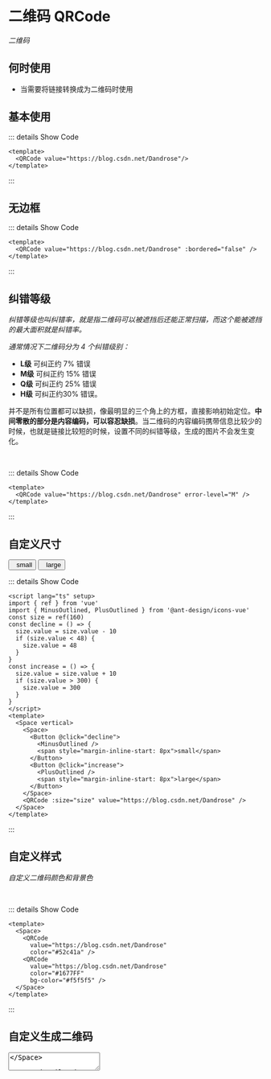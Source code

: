 # 二维码 QRCode

<BackTop />
<Watermark fullscreen content="Vue Amazing UI" />

*二维码*

## 何时使用

- 当需要将链接转换成为二维码时使用

<script lang="ts" setup>
import { ref } from 'vue'
import { MinusOutlined, PlusOutlined } from '@ant-design/icons-vue'
const size = ref(160)
const value = ref('hello world')
const decline = () => {
  size.value = size.value - 10
  if (size.value < 48) {
    size.value = 48
  }
}
const increase = () => {
  size.value = size.value + 10
  if (size.value > 300) {
    size.value = 300
  }
}
</script>

## 基本使用

<QRCode value="https://blog.csdn.net/Dandrose"/>

::: details Show Code

```vue
<template>
  <QRCode value="https://blog.csdn.net/Dandrose"/>
</template>
```

:::

## 无边框

<QRCode value="https://blog.csdn.net/Dandrose" :bordered="false" />

::: details Show Code

```vue
<template>
  <QRCode value="https://blog.csdn.net/Dandrose" :bordered="false" />
</template>
```

:::

## 纠错等级

*纠错等级也叫纠错率，就是指二维码可以被遮挡后还能正常扫描，而这个能被遮挡的最大面积就是纠错率。*

*通常情况下二维码分为 4 个纠错级别：*

- **L级** 可纠正约 7% 错误
- **M级** 可纠正约 15% 错误
- **Q级** 可纠正约 25% 错误
- **H级** 可纠正约30% 错误。

并不是所有位置都可以缺损，像最明显的三个角上的方框，直接影响初始定位。**中间零散的部分是内容编码，可以容忍缺损**。当二维码的内容编码携带信息比较少的时候，也就是链接比较短的时候，设置不同的纠错等级，生成的图片不会发生变化。

<br/>

<QRCode value="https://blog.csdn.net/Dandrose" error-level="M" />

::: details Show Code

```vue
<template>
  <QRCode value="https://blog.csdn.net/Dandrose" error-level="M" />
</template>
```

:::

## 自定义尺寸

<Space vertical>
  <Space>
    <Button @click="decline">
      <MinusOutlined />
      <span style="margin-inline-start: 8px">small</span>
    </Button>
    <Button @click="increase">
      <PlusOutlined />
      <span style="margin-inline-start: 8px">large</span>
    </Button>
  </Space>
  <QRCode :size="size" value="https://blog.csdn.net/Dandrose" />
</Space>

::: details Show Code

```vue
<script lang="ts" setup>
import { ref } from 'vue'
import { MinusOutlined, PlusOutlined } from '@ant-design/icons-vue'
const size = ref(160)
const decline = () => {
  size.value = size.value - 10
  if (size.value < 48) {
    size.value = 48
  }
}
const increase = () => {
  size.value = size.value + 10
  if (size.value > 300) {
    size.value = 300
  }
}
</script>
<template>
  <Space vertical>
    <Space>
      <Button @click="decline">
        <MinusOutlined />
        <span style="margin-inline-start: 8px">small</span>
      </Button>
      <Button @click="increase">
        <PlusOutlined />
        <span style="margin-inline-start: 8px">large</span>
      </Button>
    </Space>
    <QRCode :size="size" value="https://blog.csdn.net/Dandrose" />
  </Space>
</template>
```

:::

## 自定义样式

*自定义二维码颜色和背景色*

<br/>

<Space>
  <QRCode
    value="https://blog.csdn.net/Dandrose"
    color="#52c41a" />
  <QRCode
    value="https://blog.csdn.net/Dandrose"
    color="#1677FF"
    bg-color="#f5f5f5" />
</Space>

::: details Show Code

```vue
<template>
  <Space>
    <QRCode
      value="https://blog.csdn.net/Dandrose"
      color="#52c41a" />
    <QRCode
      value="https://blog.csdn.net/Dandrose"
      color="#1677FF"
      bg-color="#f5f5f5" />
  </Space>
</template>
```

:::

## 自定义生成二维码

<Space align="center" gap="large">
  <QRCode :value="value" />
  <Textarea v-model:value="value" :width="180" allowClear />
</Space>

::: details Show Code

```vue
<script setup lang="ts">
import { ref } from 'vue'
const value = ref('hello world')
</script>
<template>
  <Space align="center" gap="large">
    <QRCode :value="value" />
    <Textarea v-model:value="value" :width="180" allowClear />
  </Space>
</template>
```

:::

## APIs

### QRCode

参数 | 说明 | 类型 | 默认值
-- | -- | -- | --
value | 扫描后的文本或地址 | string | undefined
size | 二维码大小，单位 `px` | number | 160
color | 二维码颜色，Value must be in `hex format` (十六进制颜色值) | string | '#000'
bgColor | 二维码背景色，Value must be in `hex format` (十六进制颜色值) | string | '#FFF'
bordered | 是否有边框 | boolean | true
borderColor | 边框颜色 | string | '#0505050f'
scale | 每个 `black dots` 多少像素 | number | 8
errorLevel | 二维码纠错等级 | 'L' &#124; 'M' &#124; 'Q' &#124; 'H' | 'H'
